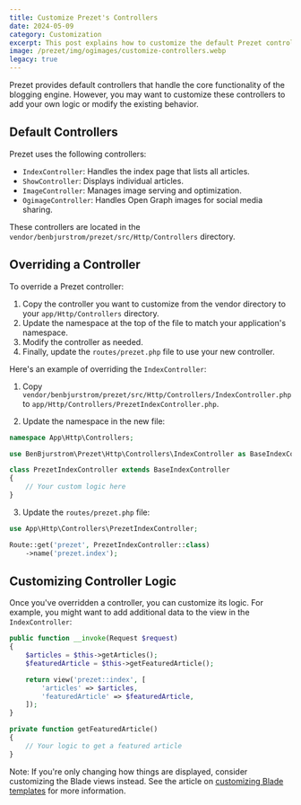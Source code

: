 ```yaml
---
title: Customize Prezet's Controllers
date: 2024-05-09
category: Customization
excerpt: This post explains how to customize the default Prezet controllers.
image: /prezet/img/ogimages/customize-controllers.webp
legacy: true
---
```


Prezet provides default controllers that handle the core functionality of the blogging engine. However, you may want to customize these controllers to add your own logic or modify the existing behavior.

## Default Controllers

Prezet uses the following controllers:

- `IndexController`: Handles the index page that lists all articles.
- `ShowController`: Displays individual articles.
- `ImageController`: Manages image serving and optimization.
- `OgimageController`: Handles Open Graph images for social media sharing.

These controllers are located in the `vendor/benbjurstrom/prezet/src/Http/Controllers` directory.

## Overriding a Controller

To override a Prezet controller:

1. Copy the controller you want to customize from the vendor directory to your `app/Http/Controllers` directory.
2. Update the namespace at the top of the file to match your application's namespace.
3. Modify the controller as needed.
4. Finally, update the `routes/prezet.php` file to use your new controller.

Here's an example of overriding the `IndexController`:

1. Copy `vendor/benbjurstrom/prezet/src/Http/Controllers/IndexController.php` to `app/Http/Controllers/PrezetIndexController.php`.

2. Update the namespace in the new file:

```php
namespace App\Http\Controllers;

use BenBjurstrom\Prezet\Http\Controllers\IndexController as BaseIndexController;

class PrezetIndexController extends BaseIndexController
{
    // Your custom logic here
}
```

3. Update the `routes/prezet.php` file:

```php
use App\Http\Controllers\PrezetIndexController;

Route::get('prezet', PrezetIndexController::class)
    ->name('prezet.index');
```

## Customizing Controller Logic

Once you've overridden a controller, you can customize its logic. For example, you might want to add additional data to the view in the `IndexController`:

```php
public function __invoke(Request $request)
{
    $articles = $this->getArticles();
    $featuredArticle = $this->getFeaturedArticle();

    return view('prezet::index', [
        'articles' => $articles,
        'featuredArticle' => $featuredArticle,
    ]);
}

private function getFeaturedArticle()
{
    // Your logic to get a featured article
}
```

Note: If you're only changing how things are displayed, consider customizing the Blade views instead. See the article on [customizing Blade templates](/customize/blade-views) for more information.
